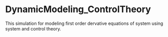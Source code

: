 # DynamicModeling_ControlTheory
This simulation for modeling first order dervative equations of system using system and control theory.
